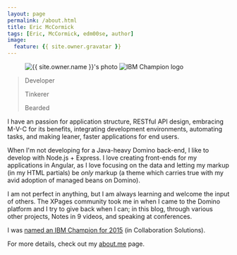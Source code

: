 ```yaml
---
layout: page
permalink: /about.html
title: Eric McCormick
tags: [Eric, McCormick, edm00se, author]
image:
  feature: {{ site.owner.gravatar }}
---
```

<figure>
  <img src="{{ site.owner.gravatar }}?s=260" alt="{{ site.owner.name }}'s photo" itemprop="image" class="post-avatar img-circle img-responsive" style="max-width:260px;" data-toggle="tooltip" title="that's me!" />
  <!-- <figcaption style="font-size:x-large;font-style:inherit;">Eric McCormick</figcaption> -->
  <img src="//i.stack.imgur.com/YcEnK.png" alt="IBM Champion logo" itemprop="image" class="img-responsive" data-toggle="tooltip" title="who knew?" />
</figure>

>Developer
>
>Tinkerer
>
>Bearded

I have an passion for application structure, RESTful API design, embracing M-V-C for its benefits, integrating development environments, automating tasks, and making leaner, faster applications for end users.

When I'm not developing for a Java-heavy Domino back-end, I like to develop with Node.js + Express. I love creating front-ends for my applications in Angular, as I love focusing on the data and letting my markup (in my HTML partials) be _only_ markup (a theme which carries true with my avid adoption of managed beans on Domino).

I am not perfect in anything, but I am always learning and welcome the input of others. The XPages community took me in when I came to the Domino platform and I try to give back when I can; in this blog, through various other projects, Notes in 9 videos, and speaking at conferences.

I was [named an IBM Champion for 2015](/self-promotion/they-made-me-a-champion) (in Collaboration Solutions).

For more details, check out my [about.me](//about.me/EricMcCormick) page.